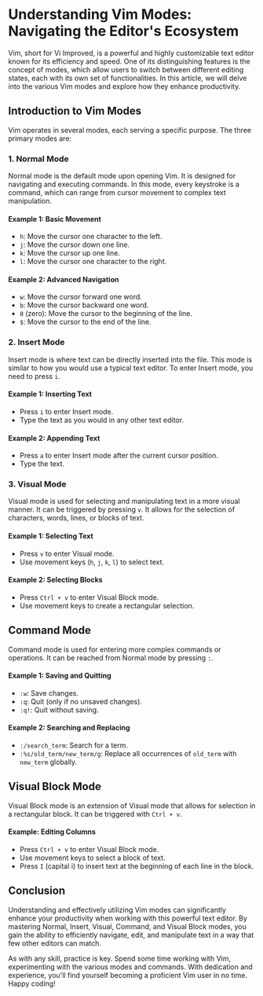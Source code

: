 # Understanding Vim Modes: Navigating the Editor's Ecosystem

Vim, short for Vi Improved, is a powerful and highly customizable text editor known for its efficiency and speed. One of its distinguishing features is the concept of modes, which allow users to switch between different editing states, each with its own set of functionalities. In this article, we will delve into the various Vim modes and explore how they enhance productivity.

## Introduction to Vim Modes

Vim operates in several modes, each serving a specific purpose. The three primary modes are:

### 1. Normal Mode

Normal mode is the default mode upon opening Vim. It is designed for navigating and executing commands. In this mode, every keystroke is a command, which can range from cursor movement to complex text manipulation.

#### Example 1: Basic Movement
- `h`: Move the cursor one character to the left.
- `j`: Move the cursor down one line.
- `k`: Move the cursor up one line.
- `l`: Move the cursor one character to the right.

#### Example 2: Advanced Navigation
- `w`: Move the cursor forward one word.
- `b`: Move the cursor backward one word.
- `0` (zero): Move the cursor to the beginning of the line.
- `$`: Move the cursor to the end of the line.

### 2. Insert Mode

Insert mode is where text can be directly inserted into the file. This mode is similar to how you would use a typical text editor. To enter Insert mode, you need to press `i`.

#### Example 1: Inserting Text
- Press `i` to enter Insert mode.
- Type the text as you would in any other text editor.

#### Example 2: Appending Text
- Press `a` to enter Insert mode after the current cursor position.
- Type the text.

### 3. Visual Mode

Visual mode is used for selecting and manipulating text in a more visual manner. It can be triggered by pressing `v`. It allows for the selection of characters, words, lines, or blocks of text.

#### Example 1: Selecting Text
- Press `v` to enter Visual mode.
- Use movement keys (`h`, `j`, `k`, `l`) to select text.

#### Example 2: Selecting Blocks
- Press `Ctrl + v` to enter Visual Block mode.
- Use movement keys to create a rectangular selection.

## Command Mode

Command mode is used for entering more complex commands or operations. It can be reached from Normal mode by pressing `:`.

#### Example 1: Saving and Quitting
- `:w`: Save changes.
- `:q`: Quit (only if no unsaved changes).
- `:q!`: Quit without saving.

#### Example 2: Searching and Replacing
- `:/search_term`: Search for a term.
- `:%s/old_term/new_term/g`: Replace all occurrences of `old_term` with `new_term` globally.

## Visual Block Mode

Visual Block mode is an extension of Visual mode that allows for selection in a rectangular block. It can be triggered with `Ctrl + v`.

#### Example: Editing Columns
- Press `Ctrl + v` to enter Visual Block mode.
- Use movement keys to select a block of text.
- Press `I` (capital i) to insert text at the beginning of each line in the block.

## Conclusion

Understanding and effectively utilizing Vim modes can significantly enhance your productivity when working with this powerful text editor. By mastering Normal, Insert, Visual, Command, and Visual Block modes, you gain the ability to efficiently navigate, edit, and manipulate text in a way that few other editors can match.

As with any skill, practice is key. Spend some time working with Vim, experimenting with the various modes and commands. With dedication and experience, you'll find yourself becoming a proficient Vim user in no time. Happy coding!